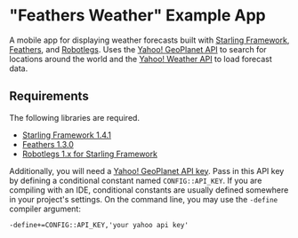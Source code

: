 # "Feathers Weather" Example App

A mobile app for displaying weather forecasts built with [Starling Framework](http://gamua.com/starling/), [Feathers](http://feathersui.com/), and [Robotlegs](https://github.com/joshtynjala/robotlegs-framework-starling). Uses the [Yahoo! GeoPlanet API](http://developer.yahoo.com/geo/geoplanet/) to search for locations around the world and the [Yahoo! Weather API](http://developer.yahoo.com/weather/) to load forecast data.

## Requirements

The following libraries are required.

* [Starling Framework 1.4.1](http://gamua.com/starling/)
* [Feathers 1.3.0](http://feathersui.com/)
* [Robotlegs 1.x for Starling Framework](https://github.com/joshtynjala/robotlegs-framework-starling)

Additionally, you will need a [Yahoo! GeoPlanet API key](http://developer.yahoo.com/geo/geoplanet/). Pass in this API key by defining a conditional constant named `CONFIG::API_KEY`. If you are compiling with an IDE, conditional constants are usually defined somewhere in your project's settings. On the command line, you may use the `-define` compiler argument:

	-define+=CONFIG::API_KEY,'your yahoo api key'
